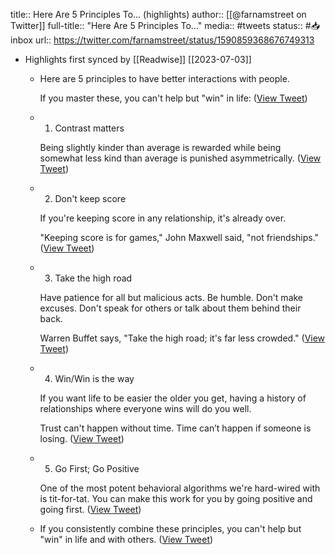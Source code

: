 title:: Here Are 5 Principles To... (highlights)
author:: [[@farnamstreet on Twitter]]
full-title:: "Here Are 5 Principles To..."
media:: #tweets
status:: #📥inbox 
url:: https://twitter.com/farnamstreet/status/1590859368676749313

- Highlights first synced by [[Readwise]] [[2023\-07\-03]]
	- Here are 5 principles to have better interactions with people.
	  
	  If you master these, you can't help but "win" in life: ([View Tweet](https://twitter.com/farnamstreet/status/1590859368676749313))
	- 1. Contrast matters
	  
	  Being slightly kinder than average is rewarded while being somewhat less kind than average is punished asymmetrically. ([View Tweet](https://twitter.com/farnamstreet/status/1590859371163942912))
	- 2. Don't keep score
	  
	  If you're keeping score in any relationship, it's already over.
	  
	  "Keeping score is for games," John Maxwell said, "not friendships." ([View Tweet](https://twitter.com/farnamstreet/status/1590859373609263104))
	- 3. Take the high road
	  
	  Have patience for all but malicious acts. Be humble. Don't make excuses. Don't speak for others or talk about them behind their back.
	  
	  Warren Buffet says, "Take the high road; it's far less crowded." ([View Tweet](https://twitter.com/farnamstreet/status/1590859376130080769))
	- 4. Win/Win is the way
	  
	  If you want life to be easier the older you get, having a history of relationships where everyone wins will do you well.
	  
	  Trust can't happen without time. Time can’t happen if someone is losing. ([View Tweet](https://twitter.com/farnamstreet/status/1590859378638262272))
	- 5. Go First; Go Positive
	  
	  One of the most potent behavioral algorithms we're hard\-wired with is tit\-for\-tat. You can make this work for you by going positive and going first. ([View Tweet](https://twitter.com/farnamstreet/status/1590859381146386432))
	- If you consistently combine these principles, you can't help but "win" in life and with others. ([View Tweet](https://twitter.com/farnamstreet/status/1590859383650406401))